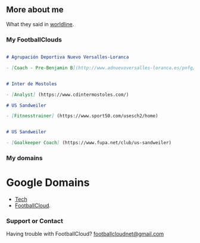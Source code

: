 ## More about me

What they said in [worldline](https://worldline.com/en/home/blog/2019/april/meet-the-women-and-men-of-worldline-pedro-garcia-fernandez.html).

### My FootballClouds

```markdown

# Agrupación Deportiva Nuevo Versalles-Loranca

- [Coach - Pre-Benjamin B](http://www.adnuevoversalles-loranca.es/pnfg/NPcd/RW_Inicio)


# Inter de Mostoles

- [Analyst] (https://www.cdintermostoles.com/)

# US Sandweiler

- [Fitnesstrainer] (https://www.sport50.com/usesch2/home)


# US Sandweiler

- [Goalkeeper Coach] (https://www.fupa.net/club/us-sandweiler)

```

### My domains


# Google Domains

- [Tech](https://peris.dev)
- [FootballCloud](https://footballcloud.net).


### Support or Contact

Having trouble with FootballCloud? <footballcloudnet@gmail.com>
